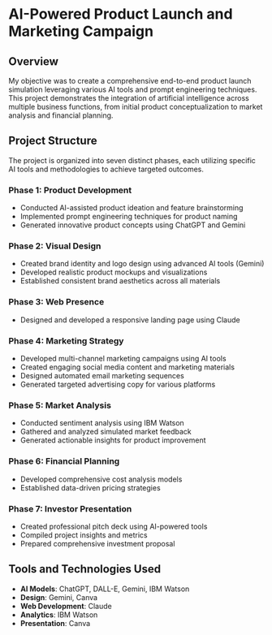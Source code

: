 # AI-Powered Product Launch and Marketing Campaign

## Overview
My objective was to create a comprehensive end-to-end product launch simulation leveraging various AI tools and prompt engineering techniques. This project demonstrates the integration of artificial intelligence across multiple business functions, from initial product conceptualization to market analysis and financial planning.

## Project Structure
The project is organized into seven distinct phases, each utilizing specific AI tools and methodologies to achieve targeted outcomes.

### Phase 1: Product Development
- Conducted AI-assisted product ideation and feature brainstorming
- Implemented prompt engineering techniques for product naming
- Generated innovative product concepts using ChatGPT and Gemini

### Phase 2: Visual Design
- Created brand identity and logo design using advanced AI tools (Gemini)
- Developed realistic product mockups and visualizations
- Established consistent brand aesthetics across all materials

### Phase 3: Web Presence
- Designed and developed a responsive landing page using Claude

### Phase 4: Marketing Strategy
- Developed multi-channel marketing campaigns using AI tools
- Created engaging social media content and marketing materials
- Designed automated email marketing sequences
- Generated targeted advertising copy for various platforms

### Phase 5: Market Analysis
- Conducted sentiment analysis using IBM Watson
- Gathered and analyzed simulated market feedback
- Generated actionable insights for product improvement

### Phase 6: Financial Planning
- Developed comprehensive cost analysis models
- Established data-driven pricing strategies

### Phase 7: Investor Presentation
- Created professional pitch deck using AI-powered tools
- Compiled project insights and metrics
- Prepared comprehensive investment proposal



## Tools and Technologies Used
- **AI Models**: ChatGPT, DALL-E, Gemini, IBM Watson
- **Design**: Gemini, Canva
- **Web Development**: Claude
- **Analytics**: IBM Watson
- **Presentation**: Canva
